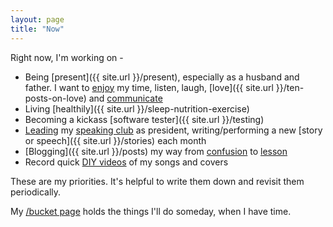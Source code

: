```yaml
---
layout: page
title: "Now"
---
```


Right now, I'm working on -

  - Being [present]({{ site.url }}/present), especially as a husband and father. I want to [enjoy]({{site.url}}/enthusiasm) my time, listen, laugh, [love]({{ site.url }}/ten-posts-on-love) and [communicate]({{site.url}}/have-a-point)
  - Living [healthily]({{ site.url }}/sleep-nutrition-exercise)
  - Becoming a kickass [software tester]({{ site.url }}/testing)
  - [Leading]({{site.url}}/love-your-audience/) my [speaking club]({{site.url}}/public-speaking-and-living-with-fear) as president, writing/performing a new [story or speech]({{ site.url }}/stories) each month
  - [Blogging]({{ site.url }}/posts) my way from [confusion]({{site.url}}/confusion-confidence) to [lesson]({{site.url}}/hang-loose)
  - Record quick [DIY videos](https://www.youtube.com/playlist?list=PLEP0Foq1SruN9ZA-dz9VbSYaLCF1gWnVP) of my songs and covers

These are my priorities. It's helpful to write them down and revisit them periodically.

My [/bucket page]({{site.url}}/bucket) holds the things I'll do someday, when I have time.
